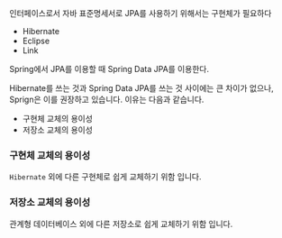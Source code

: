 인터페이스로서 자바 표준명세서로 JPA를 사용하기 위해서는 구현체가 필요하다

- Hibernate
- Eclipse
- Link

Spring에서 JPA를 이용할 때 Spring Data JPA를 이용한다.

Hibernate를 쓰는 것과 Spring Data JPA를 쓰는 것 사이에는 큰 차이가 없으나, Sprign은 이를 권장하고 있습니다. 이유는 다음과 같습니다.

- 구현체 교체의 용이성
- 저장소 교체의 용이성

### 구현체 교체의 용이성

`Hibernate` 외에 다른 구현체로 쉽게 교체하기 위함 입니다.

### 저장소 교체의 용이성

관계형 데이터베이스 외에 다른 저장소로 쉽게 교체하기 위함 입니다.